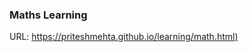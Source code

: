 ### Maths Learning 

URL: [https://priteshmehta.github.io/learning/math.html)](https://priteshmehta.github.io/learning/math.html)
